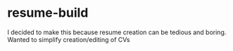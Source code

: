 # resume-build
I decided to make this because resume creation can be tedious and boring. Wanted to simplify creation/editing of CVs
